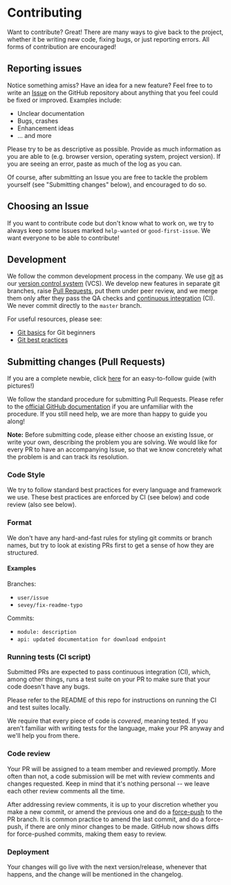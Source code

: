 # Contributing

Want to contribute? Great! There are many ways to give back to the project, whether it be writing new code, fixing bugs, or just reporting errors. All forms of contribution are encouraged!

## Reporting issues

Notice something amiss? Have an idea for a new feature? Feel free to to write an [Issue](https://docs.github.com/en/free-pro-team@latest/github/managing-your-work-on-github/about-issues) on the GitHub repository about anything that you feel could be fixed or improved. Examples include:

- Unclear documentation
- Bugs, crashes
- Enhancement ideas
- ... and more

Please try to be as descriptive as possible. Provide as much information as you are able to (e.g. browser version, operating system, project version). If you are seeing an error, paste as much of the log as you can.

Of course, after submitting an Issue you are free to tackle the problem yourself (see "Submitting changes" below), and encouraged to do so.

## Choosing an Issue

If you want to contribute code but don't know what to work on, we try to always keep some Issues marked `help-wanted` or `good-first-issue`. We want everyone to be able to contribute!

## Development

We follow the common development process in the company. We use [git](https://git-scm.com/) as our [version control system](https://en.wikipedia.org/wiki/Version_control) (VCS). We develop new features in separate git branches, raise [Pull Requests](https://help.github.com/en/articles/about-pull-requests), put them under peer review, and we merge them only after they pass the QA checks and [continuous integration](https://en.wikipedia.org/wiki/Continuous_integration) (CI). We never commit directly to the `master` branch.

For useful resources, please see:

- [Git basics](https://git-scm.com/book/en/v1/Getting-Started-Git-Basics) for Git beginners
- [Git best practices](https://sethrobertson.github.io/GitBestPractices/)

## Submitting changes (Pull Requests)

If you are a complete newbie, click [here](https://github.com/firstcontributions/first-contributions) for an easy-to-follow guide (with pictures!)

We follow the standard procedure for submitting Pull Requests. Please refer to the [official GitHub documentation](https://help.github.com/articles/creating-a-pull-request/) if you are unfamiliar with the procedure. If you still need help, we are more than happy to guide you along!

**Note:** Before submitting code, please either choose an existing Issue, or write your own, describing the problem you are solving. We would like for every PR to have an accompanying Issue, so that we know concretely what the problem is and can track its resolution.

### Code Style

We try to follow standard best practices for every language and framework we use. These best practices are enforced by CI (see below) and code review (also see below).

### Format

We don't have any hard-and-fast rules for styling git commits or branch names, but try to look at existing PRs first to get a sense of how they are structured.

#### Examples

Branches:

- `user/issue`
- `sevey/fix-readme-typo`

Commits:

- `module: description`
- `api: updated documentation for download endpoint`

### Running tests (CI script)

Submitted PRs are expected to pass continuous integration (CI), which, among other things, runs a test suite on your PR to make sure that your code doesn't have any bugs.

Please refer to the README of this repo for instructions on running the CI and test suites locally.

We require that every piece of code is _covered_, meaning tested. If you aren't familiar with writing tests for the language, make your PR anyway and we'll help you from there.

### Code review

Your PR will be assigned to a team member and reviewed promptly. More often than not, a code submission will be met with review comments and changes requested. Keep in mind that it's nothing personal -- we leave each other review comments all the time.

After addressing review comments, it is up to your discretion whether you make a new commit, or amend the previous one and do a [force-push](https://estl.tech/a-gentler-force-push-on-git-force-with-lease-fb15701218df) to the PR branch. It is common practice to amend the last commit, and do a force-push, if there are only minor changes to be made. GitHub now shows diffs for force-pushed commits, making them easy to review.

### Deployment

Your changes will go live with the next version/release, whenever that happens, and the change will be mentioned in the changelog.
